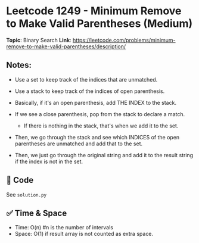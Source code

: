 # Leetcode 1249 - Minimum Remove to Make Valid Parentheses (Medium)

**Topic**: Binary Search
**Link**: https://leetcode.com/problems/minimum-remove-to-make-valid-parentheses/description/

## Notes: 
 - Use a set to keep track of the indices that are unmatched. 
 - Use a stack to keep track of the indices of open parenthesis. 

 - Basically, if it's an open parenthesis, add THE INDEX to the stack.
 - If we see a close parenthesis, pop from the stack to declare a match. 
    - If there is nothing in the stack, that's when we add it to the set. 
 
 - Then, we go through the stack and see which INDICES of the open parentheses are unmatched and add that to the set. 
 - Then, we just go through the original string and add it to the result string if the index is not in the set. 

## 🧪 Code
See `solution.py`

## ✅ Time & Space
- Time: O(n) #n is the number of intervals
- Space: O(1) if result array is not counted as extra space. 